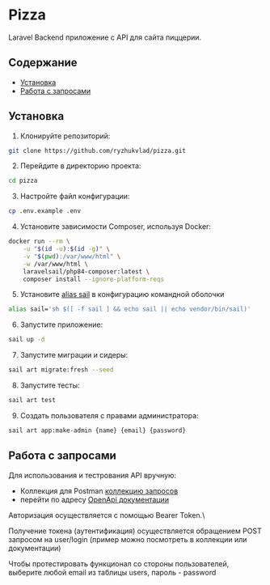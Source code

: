 # Pizza

Laravel Backend приложение с API для сайта пиццерии.

## Содержание

- [Установка](#установка)
- [Работа с запросами](#работа-с-запросами)

## Установка

1. Клонируйте репозиторий:
```bash
git clone https://github.com/ryzhukvlad/pizza.git
```

2. Перейдите в директорию проекта:
```bash
cd pizza
```

3. Настройте файл конфигурации:
```bash
cp .env.example .env
```

4. Установите зависимости Composer, используя Docker:
```bash
docker run --rm \
    -u "$(id -u):$(id -g)" \
    -v "$(pwd):/var/www/html" \
    -w /var/www/html \
    laravelsail/php84-composer:latest \
    composer install --ignore-platform-reqs
```
5. Установите [alias sail](https://laravel.com/docs/11.x/sail#configuring-a-shell-alias) в конфигурацию командной оболочки
```bash
alias sail='sh $([ -f sail ] && echo sail || echo vendor/bin/sail)'
```

6. Запустите приложение:
```bash
sail up -d
```

7. Запустите миграции и сидеры:
```bash
sail art migrate:fresh --seed
``` 
8. Запустите тесты:
```bash
sail art test
```

9. Создать пользователя с правами администратора:
```bash
sail art app:make-admin {name} {email} {password}
```

## Работа с запросами
Для использования и тестрования API вручную:

* Коллекция для Postman [коллекцию запросов](Pizza.postman_collection.json)
* перейти по адресу [OpenApi документации](http://localhost:81/docs/api)

Авторизация осуществляется с помощью Bearer Token.\

Получение токена (аутентификация) осуществляется обращением POST запросом на user/login 
(пример можно посмотреть в коллекции или документации)

Чтобы протестировать функционал со стороны пользователей, выберите любой email из таблицы users, пароль - password
